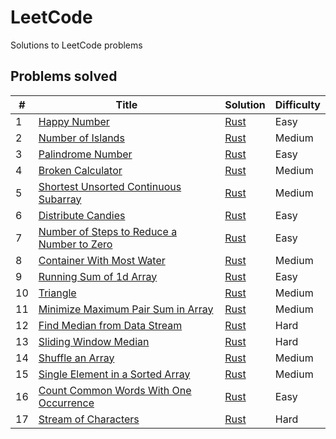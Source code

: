# LeetCode

Solutions to LeetCode problems

## Problems solved

| #   | Title                                                                                                                   | Solution                                                                                                | Difficulty |
| --- | ----------------------------------------------------------------------------------------------------------------------- | ------------------------------------------------------------------------------------------------------- | ---------- |
| 1   | [Happy Number](https://leetcode.com/problems/happy-number/)                                                             | [Rust](./easy/happy_number/happy_number.rs)                                                             | Easy       |
| 2   | [Number of Islands](https://leetcode.com/problems/number-of-islands/)                                                   | [Rust](./medium/number_of_islands/number_of_islands.rs)                                                 | Medium     |
| 3   | [Palindrome Number](https://leetcode.com/problems/palindrome-number/)                                                   | [Rust](./easy/palindrome_number/palindrome_number.rs)                                                   | Easy       |
| 4   | [Broken Calculator](https://leetcode.com/problems/broken-calculator/)                                                   | [Rust](./medium/broken_calculator/broken_calculator.rs)                                                 | Medium     |
| 5   | [Shortest Unsorted Continuous Subarray](https://leetcode.com/problems/shortest-unsorted-continuous-subarray/)           | [Rust](./medium/shortest_unsorted_continuous_subarray/shortest_unsorted_continuous_subarray.rs)         | Medium     |
| 6   | [Distribute Candies](https://leetcode.com/problems/distribute-candies/)                                                 | [Rust](./easy/distribute_candies/distribute_candies.rs)                                                 | Easy       |
| 7   | [Number of Steps to Reduce a Number to Zero](https://leetcode.com/problems/number-of-steps-to-reduce-a-number-to-zero/) | [Rust](./easy/number_of_steps_to_reduce_a_number_to_zero/number_of_steps_to_reduce_a_number_to_zero.rs) | Easy       |
| 8   | [Container With Most Water](https://leetcode.com/problems/container-with-most-water/)                                   | [Rust](./medium/container_with_most_water/container_with_most_water.rs)                                 | Medium     |
| 9   | [Running Sum of 1d Array](https://leetcode.com/problems/running-sum-of-1d-array/)                                       | [Rust](./easy/running_sum_of_1d_array/running_sum_of_1d_array.rs)                                       | Easy       |
| 10  | [Triangle](https://leetcode.com/problems/triangle/)                                                                     | [Rust](./medium/triangle/triangle.rs)                                                                   | Medium     |
| 11  | [Minimize Maximum Pair Sum in Array](https://leetcode.com/problems/minimize-maximum-pair-sum-in-array/)                 | [Rust](./medium/minimize_maximum_pair_sum_in_array/minimize_maximum_pair_sum_in_array.rs)               | Medium     |
| 12  | [Find Median from Data Stream](https://leetcode.com/problems/find-median-from-data-stream/)                             | [Rust](./hard/find_median_from_data_stream/find_median_from_data_stream.rs)                             | Hard       |
| 13  | [Sliding Window Median](https://leetcode.com/problems/sliding-window-median/)                                           | [Rust](./hard/sliding_window_median/sliding_window_median.rs)                                           | Hard       |
| 14  | [Shuffle an Array](https://leetcode.com/problems/shuffle-an-array/)                                                     | [Rust](./medium/shuffle_an_array/shuffle_an_array.rs)                                                   | Medium     |
| 15  | [Single Element in a Sorted Array](https://leetcode.com/problems/single-element-in-a-sorted-array/)                     | [Rust](./medium/single_element_in_a_sorted_array/single_element_in_a_sorted_array.rs)                   | Medium     |
| 16  | [Count Common Words With One Occurrence](https://leetcode.com/problems/count-common-words-with-one-occurrence/)         | [Rust](./easy/count_common_words_with_one_occurrence/count_common_words_with_one_occurrence.rs)         | Easy       |
| 17  | [Stream of Characters](https://leetcode.com/problems/stream-of-characters/)                                             | [Rust](./hard/stream_of_characters/stream_of_characters.rs)                                             | Hard       |

